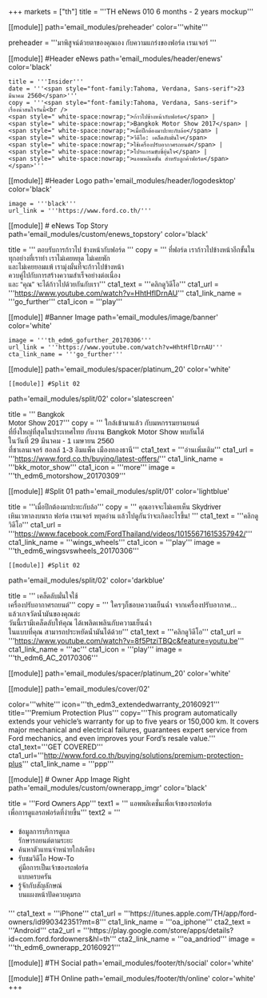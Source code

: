 +++
markets = ["th"]
title = '''TH eNews 010 6 months - 2 years mockup'''

[[module]]
path='email_modules/preheader'
color='''white'''

preheader = '''<span style="font-family:Tahoma, Verdana, Sans-serif">มาพิสูจน์ด้วยตาของคุณเอง กับความแกร่งของฟอร์ด เรนเจอร์ </span>'''

[[module]] #Header eNews
path='email_modules/header/enews'
color='black'

	title = '''Insider'''
	date = '''<span style="font-family:Tahoma, Verdana, Sans-serif">23 มีนาคม 2560</span>'''
	copy = '''<span style="font-family:Tahoma, Verdana, Sans-serif">
	เรื่องน่าสนใจวันนี้<br />
	<span style=" white-space:nowrap;">ก้าวไปข้างหน้ากับฟอร์ด</span> | 
	<span style=" white-space:nowrap;">Bangkok Motor Show 2017</span> | 
	<span style=" white-space:nowrap;">เมื่อปีกต้องมาปะทะกับล้อ</span> | 
	<span style=" white-space:nowrap;">วีดีโอ: เคล็ดลับมั่นใจ</span> 
	<span style=" white-space:nowrap;">ใช้เครื่องปรับอากาศรถยนต์</span> |
	<span style=" white-space:nowrap;">โปรแกรมขับขี่อุ่นใจ</span> | 
	<span style=" white-space:nowrap;">แอพพลิเคชั่น สำหรับลูกค้าฟอร์ด</span></span>'''
	
[[module]] #Header Logo
path='email_modules/header/logodesktop'
color='black'

	image = '''black'''
	url_link = '''https://www.ford.co.th/'''
 
[[module]] # eNews Top Story
path='email_modules/custom/enews_topstory'
color='black'

title = '''<span style="font-family:Tahoma, Verdana, Sans-serif">
<span style=" white-space:nowrap;">ตอบรับการก้าว</span>ไป
<span style=" white-space:nowrap;">ข้างหน้ากับฟอร์ด</span>
</span>'''
copy = '''<span style="font-family:Tahoma, Verdana, Sans-serif">
<span style=" white-space:nowrap;">ที่ฟอร์ด</span> 
<span style=" white-space:nowrap;">เราก้าวไปข้างหน้าอีกขั้น</span>ใน<span style=" white-space:nowrap;">ทุกอย่างที่เราทำ</span> 
<span style=" white-space:nowrap;">เราไม่เคยหยุด</span> 
<span style=" white-space:nowrap;">ไม่เคยพัก</span><br />
<span style=" white-space:nowrap;">และไม่เคยยอมแพ้</span>
<span style=" white-space:nowrap;">เรามุ่งมั่น</span>ที่<span style=" white-space:nowrap;">จะก้าวไปข้างหน้า</span><br /> 
<span style=" white-space:nowrap;">ควบคู่ไป</span>กับ<span style=" white-space:nowrap;">การสร้างความสำเร็จอย่างต่อเนื่อง</span><br />
<span style=" white-space:nowrap;">และ “คุณ” </span>
<span style=" white-space:nowrap;">จะได้ก้าวไปด้วยกันกับเรา</span></span>'''
cta1_text = '''<span style="font-family:Tahoma, Verdana, Sans-serif">คลิกดูวิดีโอ</span>'''
	cta1_url = '''https://www.youtube.com/watch?v=HhtHflDrnAU'''
	cta1_link_name = '''go_further'''
	cta1_icon = '''play'''

[[module]] #Banner Image
path='email_modules/image/banner'
color='white'

	image = '''th_edm6_gofurther_20170306'''
	url_link = '''https://www.youtube.com/watch?v=HhtHflDrnAU'''
	cta_link_name = '''go_further'''

[[module]]
path='email_modules/spacer/platinum_20'
color='white'

	[[module]] #Split 02
path='email_modules/split/02'
color='slatescreen'

title = '''<span style="font-family:Tahoma, Verdana, Sans-serif">
<span style=" white-space:nowrap;">Bangkok</span> <br />
<span style=" white-space:nowrap;">Motor Show 2017</span></span>'''
copy = '''<span style="font-family:Tahoma, Verdana, Sans-serif;font-size: 15px;">
<span style=" white-space:nowrap;">ใกล้เข้ามาแล้ว</span>
<span style=" white-space:nowrap;">กับมหกรรมยานยนต์</span><br/>
<span style=" white-space:nowrap;">ที่ยิ่งใหญ่ที่สุด</span>ใน<span style=" white-space:nowrap;">ประเทศไทย</span>
<span style=" white-space:nowrap;">กับงาน</span>
<span style=" white-space:nowrap;">Bangkok Motor Show</span>
<span style=" white-space:nowrap;">พบกันได้</span>
<span style=" white-space:nowrap;">ในวันที่ 29 มีนาคม - 1 เมษายน 2560</span><br>
<span style=" white-space:nowrap;">ที่ชาเลนเจอร์ ฮอลล์ 1-3</span>
<span style=" white-space:nowrap;">อิมแพ็ค เมืองทองธานี</span></span>'''
cta1_text = '''<span style="font-family:Tahoma, Verdana, Sans-serif">อ่านเพิ่มเติม</span>'''
	cta1_url = '''https://www.ford.co.th/buying/latest-offers/'''
	cta1_link_name = '''bkk_motor_show'''
	cta1_icon = '''more'''
	image = '''th_edm6_motorshow_20170309'''

[[module]] #Split 01
path='email_modules/split/01'
color='lightblue'

title = '''<span style="font-family:Tahoma, Verdana, Sans-serif">เมื่อปีกต้องมาปะทะกับล้อ</span>'''
copy = '''<span style="font-family:Tahoma, Verdana, Sans-serif">
<span style=" white-space:nowrap;">คุณอาจจะไม่เคยเห็น</span> 
<span style=" white-space:nowrap;">Skydriver</span> 
<span style=" white-space:nowrap;">เหินเวหาลงบนรถ</span>
<span style=" white-space:nowrap;">ฟอร์ด เรนเจอร์</span>
<span style=" white-space:nowrap;">หยุดอ่าน</span>
<span style=" white-space:nowrap;">แล้วไปดูกันว่า</span>จะ<span style=" white-space:nowrap;">เกิดอะไรขึ้น!</span></span> '''
cta1_text = '''<span style="font-family:Tahoma, Verdana, Sans-serif">คลิกดูวิดีโอ</span>'''
	cta1_url = '''https://www.facebook.com/FordThailand/videos/10155671615357942/'''
	cta1_link_name = '''wings_wheels'''
	cta1_icon = '''play'''
	image = '''th_edm6_wingsvswheels_20170306'''
	
	[[module]] #Split 02
path='email_modules/split/02'
color='darkblue'

title = '''<span style="font-family:Tahoma, Verdana, Sans-serif">
<span style=" white-space:nowrap;">เคล็ดลับมั่นใจใช้</span><br />
<span style=" white-space:nowrap;">เครื่องปรับอากาศรถยนต์</span></span>'''
copy = '''<span style="font-family:Tahoma, Verdana, Sans-serif; font-size: 15px;">
<span style=" white-space:nowrap;">ใครๆก็ชอบความเย็นฉ่ำ</span>
<span style=" white-space:nowrap;">จากเครื่องปรับอากาศ...</span>
<span style=" white-space:nowrap;">แล้วเกจวัดน้ำมันของคุณล่ะ</span><br/>
<span style=" white-space:nowrap;">วันนี้เรามีเคล็ดลับให้คุณ</span>
<span style=" white-space:nowrap;">ได้เพลิดเพลินกับความเย็นฉ่ำ</span><br/>
<span style=" white-space:nowrap;">ในแบบที่คุณ</span>
<span style=" white-space:nowrap;">สามารถประหยัดน้ำมันได้ด้วย</span></span>'''
cta1_text = '''<span style="font-family:Tahoma, Verdana, Sans-serif">คลิกดูวิดีโอ</span>'''
	cta1_url = '''https://www.youtube.com/watch?v=8f5PtziTBQc&feature=youtu.be'''
	cta1_link_name = '''ac'''
	cta1_icon = '''play'''
	image = '''th_edm6_AC_20170306'''
	
[[module]]
path='email_modules/spacer/platinum_20'
color='white'
	
[[module]]
path='email_modules/cover/02'

color='''white'''
icon='''th_edm3_extendedwarranty_20160921'''
title='''Premium Protection Plus'''
copy='''This program automatically extends your vehicle’s warranty for up to five years or 150,000 km. It covers major mechanical and electrical failures, guarantees expert service from Ford mechanics, and even improves your Ford’s resale value.'''
cta1_text='''GET COVERED'''
cta1_url='''http://www.ford.co.th/buying/solutions/premium-protection-plus'''
cta1_link_name = '''ppp'''

[[module]] # Owner App Image Right
path='email_modules/custom/ownerapp_imgr'
color='black'

title = '''<span style="font-family:Tahoma, Verdana, Sans-serif">Ford Owners App</span>'''
text1 = '''<span style="font-family:Tahoma, Verdana, Sans-serif">
<span style=" white-space:nowrap;">แอพพลิเคชั่นเพื่อเจ้าของรถฟอร์ด</span><br> 
<span style=" white-space:nowrap;">เพื่อการดูแลรถฟอร์ดที่ง่ายขึ้น</span></span>'''
text2 = '''<span style="font-family:Tahoma, Verdana, Sans-serif; font-Size: 14px">
<ul style="margin: 20px; padding: 0;">
<li><span style=" white-space:nowrap;">ข้อมูลการบริการดูแล<br>รักษารถยนต์ตามระยะ</span></li>
<li><span style=" white-space:nowrap;">ค้นหาตัวแทนจำหน่ายใกล้เคียง</span></li>
<li><span style=" white-space:nowrap;">รับชมวิดีโอ How-To <br>คู่มือการเป็นเจ้าของรถฟอร์ด<br>แบบครบครัน</span></li>
<li><span style=" white-space:nowrap;">รู้จักกับสัญลักษณ์<br>บนแผงหน้าปัดควบคุมรถ</span></li>
</ul>
</span>'''
	cta1_text = '''iPhone'''
	cta1_url = '''https://itunes.apple.com/TH/app/ford-owners/id990342351?mt=8'''
	cta1_link_name = '''oa_iphone'''
	cta2_text = '''Android'''
	cta2_url = '''https://play.google.com/store/apps/details?id=com.ford.fordowners&hl=th'''
	cta2_link_name = '''oa_andriod'''
	image = '''th_edm6_ownerapp_20160921'''


[[module]] #TH Social
path='email_modules/footer/th/social'
color='white'

[[module]] #TH Online
path='email_modules/footer/th/online'
color='white'
+++